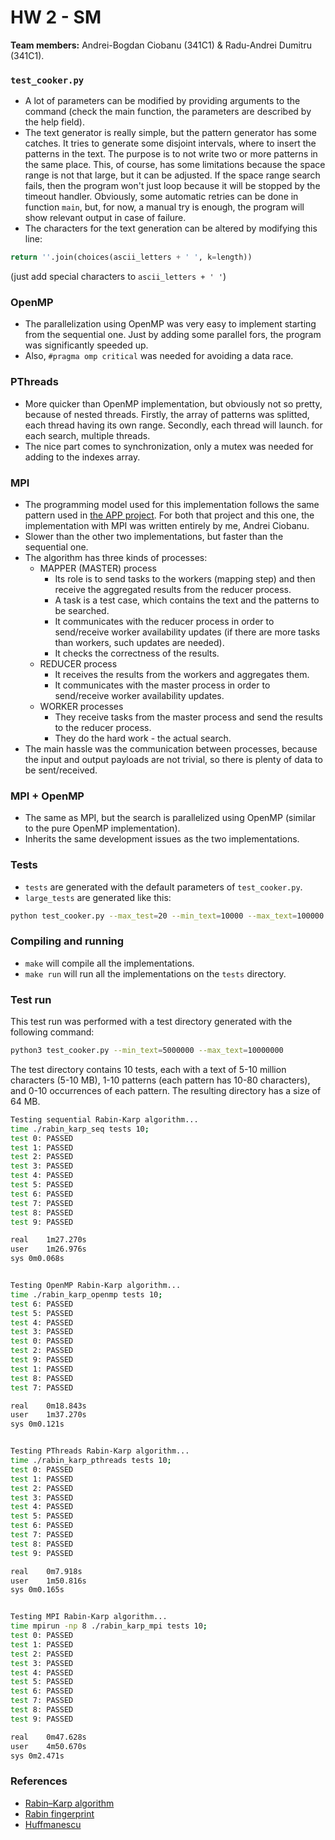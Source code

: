 # HW 2 - SM

**Team members:** Andrei-Bogdan Ciobanu (341C1) & Radu-Andrei Dumitru (341C1).


### `test_cooker.py`
* A lot of parameters can be modified by providing arguments to the command
(check the main function, the parameters are described by the help field).
* The text generator is really simple, but the pattern generator has some catches.
It tries to generate some disjoint intervals, where to insert the patterns in
the text.
The purpose is to not write two or more patterns in the same place.
This, of course, has some limitations because the space range is not that large,
but it can be adjusted.
If the space range search fails, then the program won't just loop because it 
will be stopped by the timeout handler. Obviously, some automatic retries can
be done in function `main`, but, for now, a manual try is enough, the program
will show relevant output in case of failure.
* The characters for the text generation can be altered by modifying this line:
```python
return ''.join(choices(ascii_letters + ' ', k=length))
```
(just add special characters to `ascii_letters + ' '`)


### OpenMP
* The parallelization using OpenMP was very easy to implement starting from
the sequential one. Just by adding some parallel fors, the program was significantly
speeded up.
* Also, `#pragma omp critical` was needed for avoiding a data race.

### PThreads
* More quicker than OpenMP implementation, but obviously not so pretty, because
of nested threads.
Firstly, the array of patterns was splitted, each thread having its own range.
Secondly, each thread will launch. for each search, multiple threads.
* The nice part comes to synchronization, only a mutex was needed for adding to
the indexes array.

### MPI
* The programming model used for this implementation follows the same pattern used
in [the APP project](https://gitlab.cs.pub.ro/app-2023/huffmanescu). For both that
project and this one, the implementation with MPI was written entirely by me, Andrei Ciobanu.
* Slower than the other two implementations, but faster than the sequential one.
* The algorithm has three kinds of processes:
    * MAPPER (MASTER) process
        * Its role is to send tasks to the workers (mapping step) and then
        receive the aggregated results from the reducer process.
        * A task is a test case, which contains the text and the patterns to be
        searched.
        * It communicates with the reducer process in order to send/receive worker
        availability updates (if there are more tasks than workers, such updates
        are needed).
        * It checks the correctness of the results.
    * REDUCER process
        * It receives the results from the workers and aggregates them.
        * It communicates with the master process in order to send/receive worker
        availability updates.
    * WORKER processes
        * They receive tasks from the master process and send the results to the
        reducer process.
        * They do the hard work - the actual search.
* The main hassle was the communication between processes, because the input and
output payloads are not trivial, so there is plenty of data to be sent/received.

### MPI + OpenMP
* The same as MPI, but the search is parallelized using OpenMP (similar to the pure
OpenMP implementation).
* Inherits the same development issues as the two implementations.


### Tests
* `tests` are generated with the default parameters of `test_cooker.py`.
* `large_tests` are generated like this:
```bash
python test_cooker.py --max_test=20 --min_text=10000 --max_text=100000 --min_pattern=10 --max_pattern=200 -o large_tests
```


### Compiling and running
* `make` will compile all the implementations.
* `make run` will run all the implementations on the `tests` directory.


### Test run
This test run was performed with a test directory generated with the following command:
```bash
python3 test_cooker.py --min_text=5000000 --max_text=10000000
```
The test directory contains 10 tests, each with a text of 5-10 million characters
(5-10 MB), 1-10 patterns (each pattern has 10-80 characters), and 0-10 occurrences
of each pattern. The resulting directory has a size of 64 MB.

```bash
Testing sequential Rabin-Karp algorithm...
time ./rabin_karp_seq tests 10;
test 0: PASSED
test 1: PASSED
test 2: PASSED
test 3: PASSED
test 4: PASSED
test 5: PASSED
test 6: PASSED
test 7: PASSED
test 8: PASSED
test 9: PASSED

real	1m27.270s
user	1m26.976s
sys	0m0.068s


Testing OpenMP Rabin-Karp algorithm...
time ./rabin_karp_openmp tests 10;
test 6: PASSED
test 5: PASSED
test 4: PASSED
test 3: PASSED
test 0: PASSED
test 2: PASSED
test 9: PASSED
test 1: PASSED
test 8: PASSED
test 7: PASSED

real	0m18.843s
user	1m37.270s
sys	0m0.121s


Testing PThreads Rabin-Karp algorithm...
time ./rabin_karp_pthreads tests 10;
test 0: PASSED
test 1: PASSED
test 2: PASSED
test 3: PASSED
test 4: PASSED
test 5: PASSED
test 6: PASSED
test 7: PASSED
test 8: PASSED
test 9: PASSED

real	0m7.918s
user	1m50.816s
sys	0m0.165s


Testing MPI Rabin-Karp algorithm...
time mpirun -np 8 ./rabin_karp_mpi tests 10;
test 0: PASSED
test 1: PASSED
test 2: PASSED
test 3: PASSED
test 4: PASSED
test 5: PASSED
test 6: PASSED
test 7: PASSED
test 8: PASSED
test 9: PASSED

real	0m47.628s
user	4m50.670s
sys	0m2.471s
```

### References
* [Rabin–Karp algorithm](https://en.wikipedia.org/wiki/Rabin%E2%80%93Karp_algorithm)
* [Rabin fingerprint](https://en.wikipedia.org/wiki/Rabin_fingerprint)
* [Huffmanescu](https://gitlab.cs.pub.ro/app-2023/huffmanescu)
